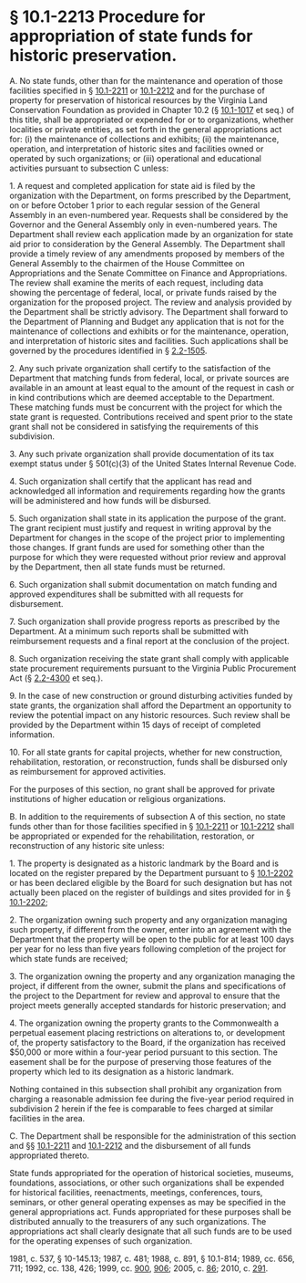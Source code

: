 # § 10.1-2213 Procedure for appropriation of state funds for historic preservation.

<p>A. No state funds, other than for the maintenance and operation of those facilities specified in § <a href='/vacode/10.1-2211/'>10.1-2211</a> or <a href='/vacode/10.1-2212/'>10.1-2212</a> and for the purchase of property for preservation of historical resources by the Virginia Land Conservation Foundation as provided in Chapter 10.2 (§ <a href='/vacode/10.1-1017/'>10.1-1017</a> et seq.) of this title, shall be appropriated or expended for or to organizations, whether localities or private entities, as set forth in the general appropriations act for: (i) the maintenance of collections and exhibits; (ii) the maintenance, operation, and interpretation of historic sites and facilities owned or operated by such organizations; or (iii) operational and educational activities pursuant to subsection C unless:</p><p>1. A request and completed application for state aid is filed by the organization with the Department, on forms prescribed by the Department, on or before October 1 prior to each regular session of the General Assembly in an even-numbered year. Requests shall be considered by the Governor and the General Assembly only in even-numbered years. The Department shall review each application made by an organization for state aid prior to consideration by the General Assembly. The Department shall provide a timely review of any amendments proposed by members of the General Assembly to the chairmen of the House Committee on Appropriations and the Senate Committee on Finance and Appropriations. The review shall examine the merits of each request, including data showing the percentage of federal, local, or private funds raised by the organization for the proposed project. The review and analysis provided by the Department shall be strictly advisory. The Department shall forward to the Department of Planning and Budget any application that is not for the maintenance of collections and exhibits or for the maintenance, operation, and interpretation of historic sites and facilities. Such applications shall be governed by the procedures identified in § <a href='/vacode/2.2-1505/'>2.2-1505</a>.</p><p>2. Any such private organization shall certify to the satisfaction of the Department that matching funds from federal, local, or private sources are available in an amount at least equal to the amount of the request in cash or in kind contributions which are deemed acceptable to the Department. These matching funds must be concurrent with the project for which the state grant is requested. Contributions received and spent prior to the state grant shall not be considered in satisfying the requirements of this subdivision.</p><p>3. Any such private organization shall provide documentation of its tax exempt status under § 501(c)(3) of the United States Internal Revenue Code.</p><p>4. Such organization shall certify that the applicant has read and acknowledged all information and requirements regarding how the grants will be administered and how funds will be disbursed.</p><p>5. Such organization shall state in its application the purpose of the grant. The grant recipient must justify and request in writing approval by the Department for changes in the scope of the project prior to implementing those changes. If grant funds are used for something other than the purpose for which they were requested without prior review and approval by the Department, then all state funds must be returned.</p><p>6. Such organization shall submit documentation on match funding and approved expenditures shall be submitted with all requests for disbursement.</p><p>7. Such organization shall provide progress reports as prescribed by the Department. At a minimum such reports shall be submitted with reimbursement requests and a final report at the conclusion of the project.</p><p>8. Such organization receiving the state grant shall comply with applicable state procurement requirements pursuant to the Virginia Public Procurement Act (§ <a href='/vacode/2.2-4300/'>2.2-4300</a> et seq.).</p><p>9. In the case of new construction or ground disturbing activities funded by state grants, the organization shall afford the Department an opportunity to review the potential impact on any historic resources. Such review shall be provided by the Department within 15 days of receipt of completed information.</p><p>10. For all state grants for capital projects, whether for new construction, rehabilitation, restoration, or reconstruction, funds shall be disbursed only as reimbursement for approved activities.</p><p>For the purposes of this section, no grant shall be approved for private institutions of higher education or religious organizations.</p><p>B. In addition to the requirements of subsection A of this section, no state funds other than for those facilities specified in § <a href='/vacode/10.1-2211/'>10.1-2211</a> or <a href='/vacode/10.1-2212/'>10.1-2212</a> shall be appropriated or expended for the rehabilitation, restoration, or reconstruction of any historic site unless:</p><p>1. The property is designated as a historic landmark by the Board and is located on the register prepared by the Department pursuant to § <a href='/vacode/10.1-2202/'>10.1-2202</a> or has been declared eligible by the Board for such designation but has not actually been placed on the register of buildings and sites provided for in § <a href='/vacode/10.1-2202/'>10.1-2202</a>;</p><p>2. The organization owning such property and any organization managing such property, if different from the owner, enter into an agreement with the Department that the property will be open to the public for at least 100 days per year for no less than five years following completion of the project for which state funds are received;</p><p>3. The organization owning the property and any organization managing the project, if different from the owner, submit the plans and specifications of the project to the Department for review and approval to ensure that the project meets generally accepted standards for historic preservation; and</p><p>4. The organization owning the property grants to the Commonwealth a perpetual easement placing restrictions on alterations to, or development of, the property satisfactory to the Board, if the organization has received $50,000 or more within a four-year period pursuant to this section. The easement shall be for the purpose of preserving those features of the property which led to its designation as a historic landmark.</p><p>Nothing contained in this subsection shall prohibit any organization from charging a reasonable admission fee during the five-year period required in subdivision 2 herein if the fee is comparable to fees charged at similar facilities in the area.</p><p>C. The Department shall be responsible for the administration of this section and §§ <a href='/vacode/10.1-2211/'>10.1-2211</a> and <a href='/vacode/10.1-2212/'>10.1-2212</a> and the disbursement of all funds appropriated thereto.</p><p>State funds appropriated for the operation of historical societies, museums, foundations, associations, or other such organizations shall be expended for historical facilities, reenactments, meetings, conferences, tours, seminars, or other general operating expenses as may be specified in the general appropriations act. Funds appropriated for these purposes shall be distributed annually to the treasurers of any such organizations. The appropriations act shall clearly designate that all such funds are to be used for the operating expenses of such organization.</p><p>1981, c. 537, § 10-145.13; 1987, c. 481; 1988, c. 891, § 10.1-814; 1989, cc. 656, 711; 1992, cc. 138, 426; 1999, cc. <a href='http://lis.virginia.gov/cgi-bin/legp604.exe?991+ful+CHAP0900'>900</a>, <a href='http://lis.virginia.gov/cgi-bin/legp604.exe?991+ful+CHAP0906'>906</a>; 2005, c. <a href='http://lis.virginia.gov/cgi-bin/legp604.exe?051+ful+CHAP0086'>86</a>; 2010, c. <a href='http://lis.virginia.gov/cgi-bin/legp604.exe?101+ful+CHAP0291'>291</a>.</p>
